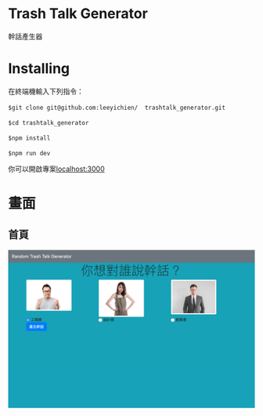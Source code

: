 # Trash Talk Generator
幹話產生器

# Installing
在終端機輸入下列指令：

`$git clone git@github.com:leeyichien/  trashtalk_generator.git`

`$cd trashtalk_generator`

`$npm install`

`$npm run dev`


你可以開啟專案[localhost:3000](http://localhost:3000)

# 畫面

## 首頁
![index](public/images/index.png)
